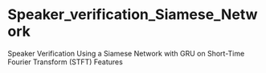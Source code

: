 # Speaker_verification_Siamese_Network
Speaker Verification Using a Siamese Network with GRU on Short-Time Fourier Transform (STFT) Features
